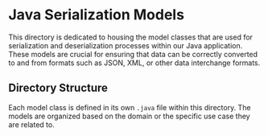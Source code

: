 # Java Serialization Models

This directory is dedicated to housing the model classes that are used for serialization and deserialization processes within our Java application. These models are crucial for ensuring that data can be correctly converted to and from formats such as JSON, XML, or other data interchange formats.

## Directory Structure

Each model class is defined in its own `.java` file within this directory. The models are organized based on the domain or the specific use case they are related to.

